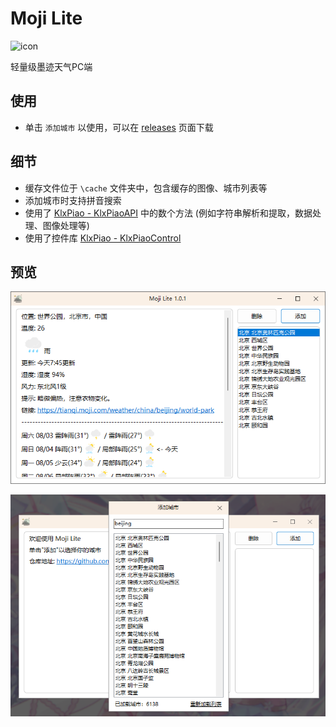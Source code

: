 # Moji Lite

![icon](Moji%20Lite/appicon.ico)

轻量级墨迹天气PC端

## 使用

- 单击 ```添加城市``` 以使用，可以在 [releases](https://github.com/miniyu157/MojiLite/releases) 页面下载

## 细节

- 缓存文件位于 ```\cache``` 文件夹中，包含缓存的图像、城市列表等
- 添加城市时支持拼音搜索
- 使用了 [KlxPiao - KlxPiaoAPI](https://github.com/miniyu157/KlxPiao) 中的数个方法 (例如字符串解析和提取，数据处理、图像处理等)
- 使用了控件库 [KlxPiao - KlxPiaoControl](https://github.com/miniyu157/KlxPiao)

## 预览

![home](Screenshot/home.png)

![addcity](Screenshot/addcity.png)